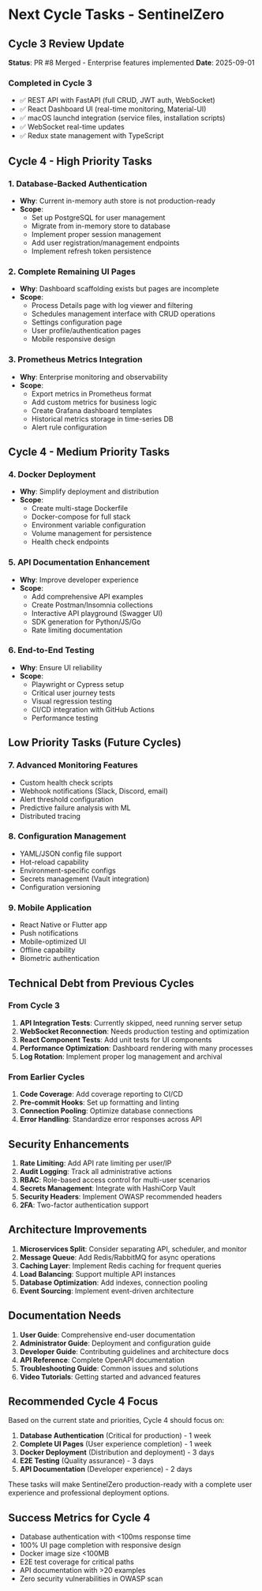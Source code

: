 # Next Cycle Tasks - SentinelZero

## Cycle 3 Review Update
**Status**: PR #8 Merged - Enterprise features implemented
**Date**: 2025-09-01

### Completed in Cycle 3
- ✅ REST API with FastAPI (full CRUD, JWT auth, WebSocket)
- ✅ React Dashboard UI (real-time monitoring, Material-UI)
- ✅ macOS launchd integration (service files, installation scripts)
- ✅ WebSocket real-time updates
- ✅ Redux state management with TypeScript

## Cycle 4 - High Priority Tasks

### 1. Database-Backed Authentication
- **Why**: Current in-memory auth store is not production-ready
- **Scope**: 
  - Set up PostgreSQL for user management
  - Migrate from in-memory store to database
  - Implement proper session management
  - Add user registration/management endpoints
  - Implement refresh token persistence

### 2. Complete Remaining UI Pages
- **Why**: Dashboard scaffolding exists but pages are incomplete
- **Scope**:
  - Process Details page with log viewer and filtering
  - Schedules management interface with CRUD operations
  - Settings configuration page
  - User profile/authentication pages
  - Mobile responsive design

### 3. Prometheus Metrics Integration
- **Why**: Enterprise monitoring and observability
- **Scope**:
  - Export metrics in Prometheus format
  - Add custom metrics for business logic
  - Create Grafana dashboard templates
  - Historical metrics storage in time-series DB
  - Alert rule configuration

## Cycle 4 - Medium Priority Tasks

### 4. Docker Deployment
- **Why**: Simplify deployment and distribution
- **Scope**:
  - Create multi-stage Dockerfile
  - Docker-compose for full stack
  - Environment variable configuration
  - Volume management for persistence
  - Health check endpoints

### 5. API Documentation Enhancement
- **Why**: Improve developer experience
- **Scope**:
  - Add comprehensive API examples
  - Create Postman/Insomnia collections
  - Interactive API playground (Swagger UI)
  - SDK generation for Python/JS/Go
  - Rate limiting documentation

### 6. End-to-End Testing
- **Why**: Ensure UI reliability
- **Scope**:
  - Playwright or Cypress setup
  - Critical user journey tests
  - Visual regression testing
  - CI/CD integration with GitHub Actions
  - Performance testing

## Low Priority Tasks (Future Cycles)

### 7. Advanced Monitoring Features
- Custom health check scripts
- Webhook notifications (Slack, Discord, email)
- Alert threshold configuration
- Predictive failure analysis with ML
- Distributed tracing

### 8. Configuration Management
- YAML/JSON config file support
- Hot-reload capability
- Environment-specific configs
- Secrets management (Vault integration)
- Configuration versioning

### 9. Mobile Application
- React Native or Flutter app
- Push notifications
- Mobile-optimized UI
- Offline capability
- Biometric authentication

## Technical Debt from Previous Cycles

### From Cycle 3
1. **API Integration Tests**: Currently skipped, need running server setup
2. **WebSocket Reconnection**: Needs production testing and optimization
3. **React Component Tests**: Add unit tests for UI components
4. **Performance Optimization**: Dashboard rendering with many processes
5. **Log Rotation**: Implement proper log management and archival

### From Earlier Cycles
1. **Code Coverage**: Add coverage reporting to CI/CD
2. **Pre-commit Hooks**: Set up formatting and linting
3. **Connection Pooling**: Optimize database connections
4. **Error Handling**: Standardize error responses across API

## Security Enhancements

1. **Rate Limiting**: Add API rate limiting per user/IP
2. **Audit Logging**: Track all administrative actions
3. **RBAC**: Role-based access control for multi-user scenarios
4. **Secrets Management**: Integrate with HashiCorp Vault
5. **Security Headers**: Implement OWASP recommended headers
6. **2FA**: Two-factor authentication support

## Architecture Improvements

1. **Microservices Split**: Consider separating API, scheduler, and monitor
2. **Message Queue**: Add Redis/RabbitMQ for async operations
3. **Caching Layer**: Implement Redis caching for frequent queries
4. **Load Balancing**: Support multiple API instances
5. **Database Optimization**: Add indexes, connection pooling
6. **Event Sourcing**: Implement event-driven architecture

## Documentation Needs

1. **User Guide**: Comprehensive end-user documentation
2. **Administrator Guide**: Deployment and configuration guide
3. **Developer Guide**: Contributing guidelines and architecture docs
4. **API Reference**: Complete OpenAPI documentation
5. **Troubleshooting Guide**: Common issues and solutions
6. **Video Tutorials**: Getting started and advanced features

## Recommended Cycle 4 Focus

Based on the current state and priorities, Cycle 4 should focus on:

1. **Database Authentication** (Critical for production) - 1 week
2. **Complete UI Pages** (User experience completion) - 1 week
3. **Docker Deployment** (Distribution and deployment) - 3 days
4. **E2E Testing** (Quality assurance) - 3 days
5. **API Documentation** (Developer experience) - 2 days

These tasks will make SentinelZero production-ready with a complete user experience and professional deployment options.

## Success Metrics for Cycle 4

- Database authentication with <100ms response time
- 100% UI page completion with responsive design
- Docker image size <100MB
- E2E test coverage for critical paths
- API documentation with >20 examples
- Zero security vulnerabilities in OWASP scan